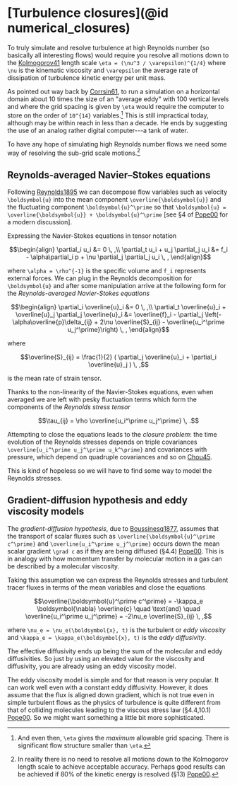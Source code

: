 # [Turbulence closures](@id numerical_closures)

To truly simulate and resolve turbulence at high Reynolds number (so basically all interesting flows) would require
you resolve all motions down to the [Kolmogorov41](@cite) length scale ``\eta = (\nu^3 / \varepsilon)^{1/4}`` where
``\nu`` is the kinematic viscosity and ``\varepsilon`` the average rate of dissipation of turbulence kinetic energy per
unit mass.

As pointed out way back by [Corrsin61](@cite), to run a simulation on a horizontal domain about 10 times the size of an
"average eddy" with 100 vertical levels and where the grid spacing is given by ``\eta`` would require the computer to
store on the order of ``10^{14}`` variables.[^1] This is still impractical today, although may be within
reach in less than a decade. He ends by suggesting the use of an analog rather digital computer---a tank of water.

[^1]: And even then, ``\eta`` gives the *maximum* allowable grid spacing. There is significant flow structure
    smaller than ``\eta``.

To have any hope of simulating high Reynolds number flows we need some way of resolving the sub-grid scale motions.[^2]

[^2]: In reality there is no need to resolve all motions down to the Kolmogorov length scale to achieve
    acceptable accuracy. Perhaps good results can be achieved if 80\% of the kinetic energy is resolved
    (§13) [Pope00](@cite).


## Reynolds-averaged Navier–Stokes equations

Following [Reynolds1895](@cite) we can decompose flow variables such as velocity ``\boldsymbol{u}`` into the mean component
``\overline{\boldsymbol{u}}`` and the fluctuating component ``\boldsymbol{u}^\prime`` so that ``\boldsymbol{u} = \overline{\boldsymbol{u}} + \boldsymbol{u}^\prime``
[see §4 of [Pope00](@cite) for a modern discussion].

Expressing the Navier-Stokes equations in tensor notation
```math
\begin{align}
    \partial_i u_i &= 0  \, ,\\
    \partial_t u_i + u_j \partial_j u_i &= f_i - \alpha\partial_i p + \nu \partial_j \partial_j u_i \, ,
\end{align}
```
where ``\alpha = \rho^{-1}`` is the specific volume and ``f_i`` represents external forces. We can plug in the Reynolds
decomposition for ``\boldsymbol{u}`` and after some manipulation arrive at the following form for the *Reynolds-averaged
Navier-Stokes equations*
```math
\begin{align}
    \partial_i \overline{u}_i &= 0  \, ,\\
    \partial_t \overline{u}_i + \overline{u}_j \partial_j \overline{u}_i &= \overline{f}_i -
    \partial_j \left(-\alpha\overline{p}\delta_{ij} + 2\nu \overline{S}_{ij} - \overline{u_i^\prime u_j^\prime}\right) \, ,
\end{align}
```
where
```math
\overline{S}_{ij} = \frac{1}{2} ( \partial_j \overline{u}_i + \partial_i \overline{u}_j ) \, ,
```
is the mean rate of strain tensor.

Thanks to the non-linearity of the Navier-Stokes equations, even when averaged we are left with pesky fluctuation
terms which form the components of the *Reynolds stress tensor*
```math
\tau_{ij} = \rho \overline{u_i^\prime u_j^\prime} \, .
```
Attempting to close the equations leads to the *closure problem*: the time evolution of the Reynolds stresses
depends on  triple covariances ``\overline{u_i^\prime u_j^\prime u_k^\prime}`` and covariances with pressure, which depend
on quadruple covariances and so on [Chou45](@cite).

This is kind of hopeless so we will have to find some way to model the Reynolds stresses.

## Gradient-diffusion hypothesis and eddy viscosity models

The *gradient-diffusion hypothesis*, due to [Boussinesq1877](@cite), assumes that the transport of scalar fluxes
such as ``\overline{\boldsymbol{u}^\prime c^\prime}`` and ``\overline{u_i^\prime u_j^\prime}`` occurs down the mean scalar gradient
``\grad c`` as if they are being diffused (§4.4) [Pope00](@cite). This is in analogy with how momentum transfer by
molecular motion in a gas can be described by a molecular viscosity.

Taking this assumption we can express the Reynolds stresses and turbulent tracer fluxes in terms of the mean variables
and close the equations
```math
\overline{\boldsymbol{u}^\prime c^\prime} = -\kappa_e \boldsymbol{\nabla} \overline{c}
\quad \text{and} \quad
\overline{u_i^\prime u_j^\prime} = -2\nu_e \overline{S}_{ij} \, ,
```
where ``\nu_e = \nu_e(\boldsymbol{x}, t)`` is the turbulent or *eddy viscosity* and ``\kappa_e = \kappa_e(\boldsymbol{x}, t)``
is the *eddy diffusivity*.

The effective diffusivity ends up being the sum of the molecular and eddy diffusivities. So just by using an elevated
value for the viscosity and diffusivity, you are already using an eddy viscosity model.

The eddy viscosity model is simple and for that reason is very popular. It can work well even with a constant eddy
diffusivity. However, it does assume that the flux is aligned down gradient, which is not true even in simple turbulent
flows as the physics of turbulence is quite different from that of colliding molecules leading to the viscous stress law
(§4.4,10.1) [Pope00](@cite). So we might want something a little bit more sophisticated.
